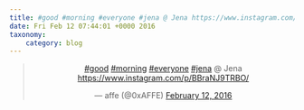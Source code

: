 ```yaml
---
title: #good #morning #everyone #jena @ Jena https://www.instagram.com/p/BBraNJ9TRBO/
date: Fri Feb 12 07:44:01 +0000 2016
taxonomy:
    category: blog
---
```

<blockquote class="twitter-tweet" align="center"><p lang="in" dir="ltr"><a href="https://twitter.com/hashtag/good?src=hash">#good</a> <a href="https://twitter.com/hashtag/morning?src=hash">#morning</a> <a href="https://twitter.com/hashtag/everyone?src=hash">#everyone</a> <a href="https://twitter.com/hashtag/jena?src=hash">#jena</a> @ Jena <a href="https://www.instagram.com/p/BBraNJ9TRBO/">https://www.instagram.com/p/BBraNJ9TRBO/</a></p>&mdash; affe (@0xAFFE) <a href="https://twitter.com/0xAFFE/status/698049905865023489">February 12, 2016</a></blockquote>
